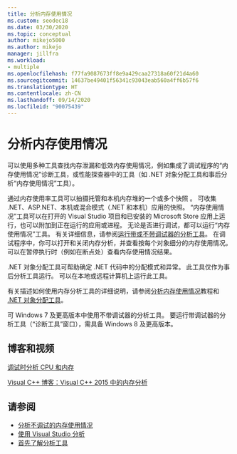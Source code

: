 ```yaml
---
title: 分析内存使用情况
ms.custom: seodec18
ms.date: 03/30/2020
ms.topic: conceptual
author: mikejo5000
ms.author: mikejo
manager: jillfra
ms.workload:
- multiple
ms.openlocfilehash: f77fa9087673ff8e9a429caa27318a60f21d4a60
ms.sourcegitcommit: 14637be49401f56341c93043eab560a4ff6b57f6
ms.translationtype: HT
ms.contentlocale: zh-CN
ms.lasthandoff: 09/14/2020
ms.locfileid: "90075439"
---
```

# <a name="analyze-memory-usage"></a>分析内存使用情况

可以使用多种工具查找内存泄漏和低效内存使用情况，例如集成了调试程序的“内存使用情况”诊断工具，或性能探查器中的工具（如 .NET 对象分配工具和事后分析“内存使用情况”工具）。

通过内存使用率工具可以拍摄托管和本机内存堆的一个或多个快照  。 可收集 .NET、ASP.NET、本机或混合模式（.NET 和本机）应用的快照。 “内存使用情况”工具可以在打开的 Visual Studio 项目和已安装的 Microsoft Store 应用上运行，也可以附加到正在运行的应用或进程。 无论是否进行调试，都可以运行“内存使用情况”工具。 有关详细信息，请参阅[运行带或不带调试器的分析工具](../profiling/running-profiling-tools-with-or-without-the-debugger.md)。 在调试程序中，你可以打开和关闭内存分析，并查看按每个对象细分的内存使用情况。 可以在暂停执行时（例如在断点处）查看内存使用情况结果。

.NET 对象分配工具可帮助确定 .NET 代码中的分配模式和异常。 此工具仅作为事后分析工具运行。 可以在本地或远程计算机上运行此工具。

有关描述如何使用内存分析工具的详细说明，请参阅[分析内存使用情况](../profiling/memory-usage.md)教程和 [.NET 对象分配工具](../profiling/dotnet-alloc-tool.md)。

可 Windows 7 及更高版本中使用不带调试器的分析工具。 要运行带调试器的分析工具（“诊断工具”窗口），需具备 Windows 8 及更高版本。

## <a name="blogs-and-videos"></a>博客和视频

[调试时分析 CPU 和内存](https://devblogs.microsoft.com/visualstudio/analyze-cpu-memory-while-debugging/)

[Visual C++ 博客：Visual C++ 2015 中的内存分析](https://devblogs.microsoft.com/cppblog/memory-profiling-in-visual-c-2015/)

## <a name="see-also"></a>请参阅

- [分析不调试的内存使用情况](../profiling/memory-usage-without-debugging2.md)
- [使用 Visual Studio 分析](../profiling/index.yml)
- [首先了解分析工具](../profiling/profiling-feature-tour.md)
